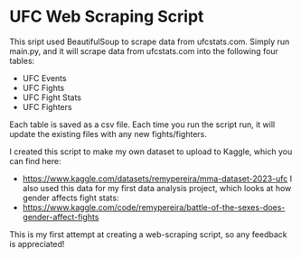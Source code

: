 # UFC Web Scraping Script

This sript used BeautifulSoup to scrape data from ufcstats.com. Simply run main.py, and it will scrape data from ufcstats.com into the following four tables:

- UFC Events
- UFC Fights
- UFC Fight Stats
- UFC Fighters
  
Each table is saved as a csv file. Each time you run the script run, it will update the existing files with any new fights/fighters.  

I created this script to make my own dataset to upload to Kaggle, which you can find here: 
- https://www.kaggle.com/datasets/remypereira/mma-dataset-2023-ufc
I also used this data for my first data analysis project, which looks at how gender affects fight stats:
- https://www.kaggle.com/code/remypereira/battle-of-the-sexes-does-gender-affect-fights

This is my first attempt at creating a web-scraping script, so any feedback is appreciated!

